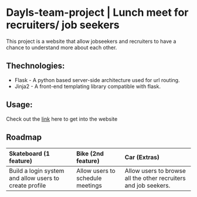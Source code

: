 # Dayls-team-project | Lunch meet for recruiters/ job seekers

This project is a website that allow jobseekers and recruiters to have a chance to understand more about each other.

## Thechnologies:

- Flask -  A python based server-side architecture used for url routing.
- Jinja2 - A front-end templating library compatible with flask.

## Usage:

Check out the [link]() here to get into the website

## Roadmap

| Skateboard (1 feature) | Bike (2nd feature)     | Car (Extras)           |
| :--------------------- | :--------------------- | :--------------------- |
| Build a login system and allow users to create profile | Allow users to schedule meetings | Allow users to browse all the other recruiters and job seekers. |
